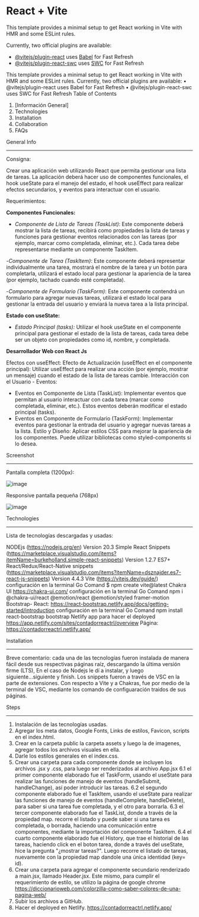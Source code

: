 # React + Vite

This template provides a minimal setup to get React working in Vite with HMR and some ESLint rules.

Currently, two official plugins are available:

- [@vitejs/plugin-react](https://github.com/vitejs/vite-plugin-react/blob/main/packages/plugin-react/README.md) uses [Babel](https://babeljs.io/) for Fast Refresh
- [@vitejs/plugin-react-swc](https://github.com/vitejs/vite-plugin-react-swc) uses [SWC](https://swc.rs/) for Fast Refresh


This template provides a minimal setup to get React working in Vite with HMR and some ESLint rules.
Currently, two official plugins are available:
•	@vitejs/plugin-react uses Babel for Fast Refresh
•	@vitejs/plugin-react-swc uses SWC for Fast Refresh
Table of Contents
1.	[Información General]
2.	Technologies
3.	Installation
4.	Collaboration
5.	FAQs
   
General Info
________________________________________
Consigna:

Crear una aplicación web utilizando React que permita gestionar una lista de tareas. La aplicación deberá hacer uso de componentes funcionales, el hook useState para el manejo del estado, el hook useEffect para realizar efectos secundarios, y eventos para interactuar con el usuario.

Requerimientos:

**Componentes Funcionales:**
- _Componente de Lista de Tareas (TaskList)_: Este componente deberá mostrar la lista de tareas, recibirá como propiedades la lista de tareas y funciones para gestionar eventos relacionados con las tareas (por ejemplo, marcar como completada, eliminar, etc.). Cada tarea debe representarse mediante un componente TaskItem.
  
-_Componente de Tarea (TaskItem)_:
Este componente deberá representar individualmente una tarea, mostrará el nombre de la tarea y un botón para completarla, utilizará el estado local para gestionar la apariencia de la tarea (por ejemplo, tachado cuando esté completada).

-_Componente de Formulario (TaskForm)_:
Este componente contendrá un formulario para agregar nuevas tareas, utilizará el estado local para gestionar la entrada del usuario y enviará la nueva tarea a la lista principal.

**Estado con useState:**
- _Estado Principal (tasks):_
Utilizar el hook useState en el componente principal para gestionar el estado de la lista de tareas, cada tarea debe ser un objeto con propiedades como id, nombre, y completada.

**Desarrollador Web con React Js**

Efectos con useEffect:
Efecto de Actualización (useEffect en el componente principal): Utilizar useEffect para realizar una acción (por ejemplo, mostrar un mensaje) cuando el estado de la lista de tareas cambie.
Interacción con el Usuario - Eventos:
- Eventos en Componente de Lista (TaskList): Implementar eventos que permitan al usuario interactuar con cada tarea (marcar como completada, eliminar, etc.). Estos eventos deberán modificar el estado principal (tasks).
- Eventos en Componente de Formulario (TaskForm):
Implementar eventos para gestionar la entrada del usuario y agregar nuevas tareas a la lista.
Estilo y Diseño:
Aplicar estilos CSS para mejorar la apariencia de los componentes. Puede utilizar bibliotecas como styled-components si lo desea.

Screenshot
________________________________________
Pantalla completa (1200px):

![image](https://github.com/rosslabarca/TodoList_React/assets/100976050/6654a2cd-ac8e-42b4-b304-fcfc908ca7c9)

Responsive pantalla pequeña (768px)

![image](https://github.com/rosslabarca/TodoList_React/assets/100976050/146b4265-fe42-405c-afbe-6b076846e8fe)



Technologies
________________________________________

Lista de tecnologías descargadas y usadas:

NODEjs (https://nodejs.org/en) Version 20.3 
Simple React Snippets (https://marketplace.visualstudio.com/items?itemName=burkeholland.simple-react-snippets) Version 1.2.7 
ES7+ React/Redux/React-Native snippets (https://marketplace.visualstudio.com/items?itemName=dsznajder.es7-react-js-snippets) Version 4.4.3
Vite (https://vitejs.dev/guide/) configuración en la terminal Go Comand $ npm create vite@latest 
Chakra UI https://chakra-ui.com/ configuración en la terminal Go Comand npm i @chakra-ui/react @emotion/react @emotion/styled framer-motion 
Bootstrap- React: https://react-bootstrap.netlify.app/docs/getting-started/introduction configuración en la terminal Go Comand npm install react-bootstrap bootstrap
Netlify app para hacer el deployed https://app.netlify.com/sites/contadorreactrl/overview
Página: https://contadorreactrl.netlify.app/

Installation
________________________________________
Breve comentario: cada una de las tecnologías fueron instalada de manera fácil desde sus respectivas páginas raíz, descargando la última versión firme (LTS),
En el caso de Nodejs le dí a instalar, y luego siguiente...siguiente y finish. Los snippets fueron a través de VSC en la parte de extensiones. Con respecto a Vite y a Chakras, fue por medio de la terminal de VSC, mediante los comando de configuaración traidos de sus páginas.

Steps
________________________________________
1.	Instalación de las tecnologías usadas.
2.	Agregar los meta datos, Google Fonts, Links de estilos, Favicon, scripts en el index.html.
3.	Crear en la carpeta public la carpeta assets y luego la de imagenes, agregar todos los archivos visuales en ella.
5.	Darle los estilos generales en el index.css.
6.	Crear una carpeta para cada componente donde se incluyen los archivos .jsx y .css, para luego ser renderizados al archivo App.jsx
   6.1 el primer componente elaborado fue el TaskForm, usando el useState para realizar las funciones de manejo de eventos (handleSubmit, handleChange), así poder introducir las tareas.
  	6.2 el segundo componente elaborado fue el TaskItem, usando el useState para realizar las funciones de manejo de eventos (handleComplete, handleDelete), para saber si una tarea fue completada, y el otro para borrarla.
  	6.3 el tercer componente elaborado fue el TaskList, donde a través de la propiedad map. recorre el listado y puede saber si una tarea es completada, o borrada, haciendo una comunicación entre componentes, mediante la importación del componente TaskItem.
  	6.4 el cuarto componente elaborado fue el History, que trae el historial de las tareas, haciendo click en el boton tarea, donde a través del useState, hice la pregunta "¿mostrar tareas?". Luego recorre el listado de tareas, nuevamente con la propiedad map dandole una única identidad (key= id).	
7.	Crear una carpeta para agregar el componente secundario renderizado a main.jsx, llamado Header.jsx.
   Este mismo, para cumplir el requerimiento de estilo, se utilizo la página de google chrome https://diccionarioweb.com/colorzilla-como-saber-colores-de-una-pagina-web/
8.	Subir los archivos a GitHub.
9.	Hacer el deployed en Netlify.  https://contadorreactrl.netlify.app/







